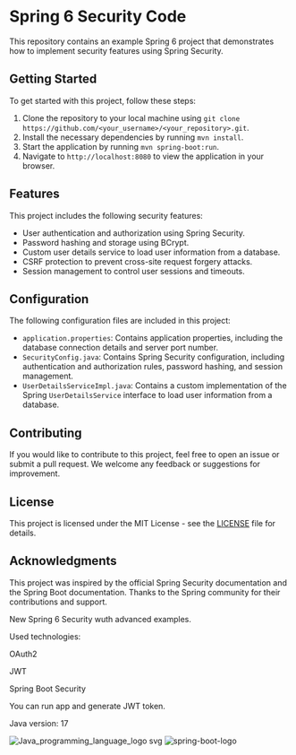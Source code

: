 # Spring 6 Security Code

This repository contains an example Spring 6 project that demonstrates how to implement security features using Spring Security.

## Getting Started

To get started with this project, follow these steps:

1. Clone the repository to your local machine using `git clone https://github.com/<your_username>/<your_repository>.git`.
2. Install the necessary dependencies by running `mvn install`.
3. Start the application by running `mvn spring-boot:run`.
4. Navigate to `http://localhost:8080` to view the application in your browser.

## Features

This project includes the following security features:

- User authentication and authorization using Spring Security.
- Password hashing and storage using BCrypt.
- Custom user details service to load user information from a database.
- CSRF protection to prevent cross-site request forgery attacks.
- Session management to control user sessions and timeouts.

## Configuration

The following configuration files are included in this project:

- `application.properties`: Contains application properties, including the database connection details and server port number.
- `SecurityConfig.java`: Contains Spring Security configuration, including authentication and authorization rules, password hashing, and session management.
- `UserDetailsServiceImpl.java`: Contains a custom implementation of the Spring `UserDetailsService` interface to load user information from a database.

## Contributing

If you would like to contribute to this project, feel free to open an issue or submit a pull request. We welcome any feedback or suggestions for improvement.

## License

This project is licensed under the MIT License - see the [LICENSE](LICENSE) file for details.

## Acknowledgments

This project was inspired by the official Spring Security documentation and the Spring Boot documentation. Thanks to the Spring community for their contributions and support.


New Spring 6 Security wuth advanced examples.

Used technologies:

OAuth2

JWT

Spring Boot Security

You can run app and generate JWT token.

Java version: 17

![Java_programming_language_logo svg](https://user-images.githubusercontent.com/29164777/227792056-ee3e20ca-0912-4292-bf5e-90a7b447231b.png)
![spring-boot-logo](https://user-images.githubusercontent.com/29164777/227792072-7a033134-4c34-4560-8277-a8a9278bd6ca.png)
